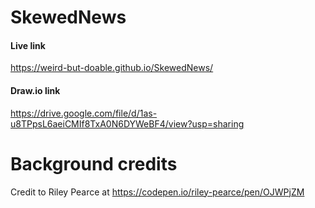 # SkewedNews


#### Live link
https://weird-but-doable.github.io/SkewedNews/


#### Draw.io link
https://drive.google.com/file/d/1as-u8TPpsL6aeiCMIf8TxA0N6DYWeBF4/view?usp=sharing

# Background credits   
Credit to Riley Pearce at https://codepen.io/riley-pearce/pen/OJWPjZM